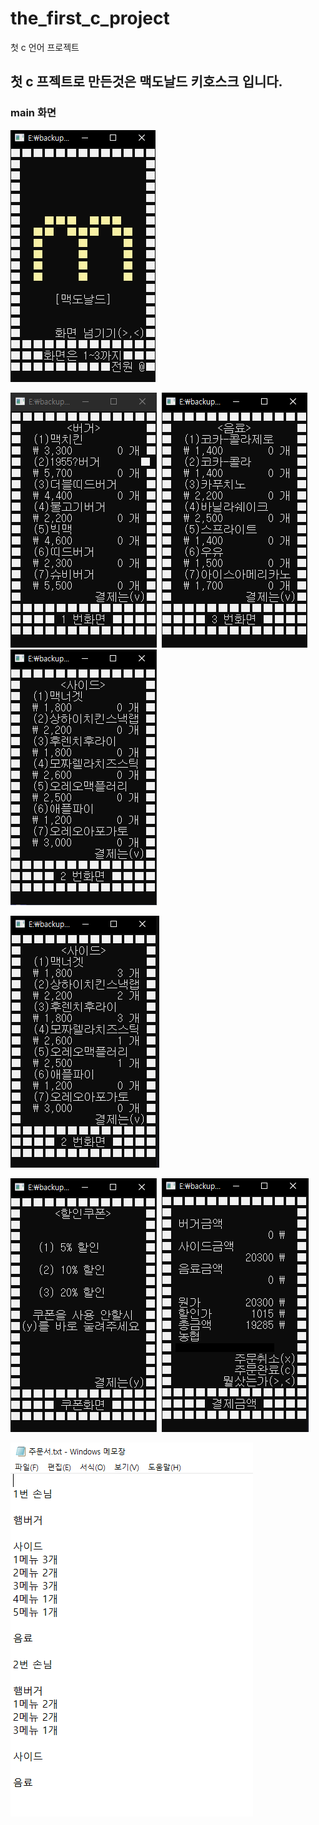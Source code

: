 the_first_c_project
==========
첫 c 언어 프로젝트

첫 c 프젝트로 만든것은 맥도날드 키호스크 입니다.
-----------------
### main 화면  
![buger](img/main.PNG)  

![buger](img/Kategorie_burger.PNG)&nbsp;
![buger](img/Kategorie_drink.PNG)&nbsp;
![buger](img/Kategorie_side.PNG)  

![buger](img/Kategorie_choice.PNG)  

![buger](img/discount.PNG)&nbsp;
![buger](img/Payment.PNG)  

![buger](img/order.PNG)
